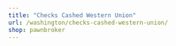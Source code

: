 ```yaml
---
title: "Checks Cashed Western Union"
url: /washington/checks-cashed-western-union/
shop: pawnbroker
---
```

